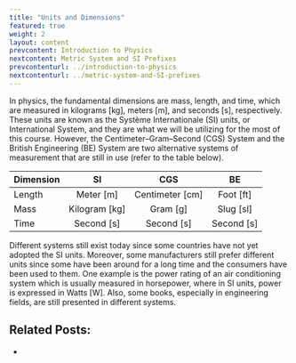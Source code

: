 ```yaml
---
title: "Units and Dimensions"
featured: true
weight: 2
layout: content
prevcontent: Introduction to Physics
nextcontent: Metric System and SI Prefixes
prevcontenturl: ../introduction-to-physics
nextcontenturl: ../metric-system-and-SI-prefixes
---
```




In physics, the fundamental dimensions are mass, length, and time, which are measured in kilograms [kg], meters [m], and seconds [s], respectively. These units are known as the Système Internationale (SI) units, or International System, and they are what we will be utilizing for the most of this course. However, the Centimeter–Gram–Second (CGS) System and the British Engineering (BE) System are two alternative systems of measurement that are still in use (refer to the table below).


| Dimension |      SI       |       CGS       |     BE     |
| --------- |:-------------:|:---------------:|:----------:|
| Length    |   Meter [m]   | Centimeter [cm] | Foot [ft]  |
| Mass      | Kilogram [kg] |    Gram [g]     | Slug [sl]  |
| Time      |  Second [s]   |   Second [s]    | Second [s] |


Different systems still exist today since some countries have not yet adopted the SI units. Moreover, some manufacturers still prefer different units since some have been around for a long time and the consumers have been used to them. One example is the power rating of an air conditioning system which is usually measured in horsepower, where in SI units, power is expressed in Watts [W]. Also, some books, especially in engineering fields, are still presented in different systems.




## Related Posts:
-

